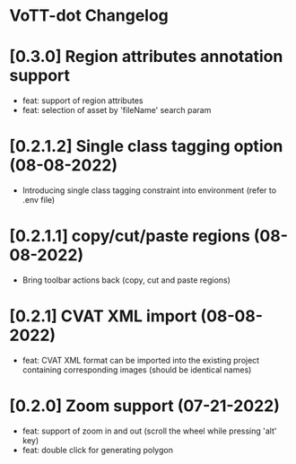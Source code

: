 # VoTT-dot Changelog

<!-- cl-start -->

# [0.3.0] Region attributes annotation support

- feat: support of region attributes
- feat: selection of asset by 'fileName' search param

# [0.2.1.2] Single class tagging option (08-08-2022)

- Introducing single class tagging constraint into environment (refer to .env file)

# [0.2.1.1] copy/cut/paste regions (08-08-2022)

- Bring toolbar actions back (copy, cut and paste regions)
# [0.2.1] CVAT XML import (08-08-2022)

- feat: CVAT XML format can be imported into the existing project containing corresponding images (should be identical names)
# [0.2.0] Zoom support (07-21-2022)

- feat: support of zoom in and out (scroll the wheel while pressing 'alt' key)
- feat: double click for generating polygon
